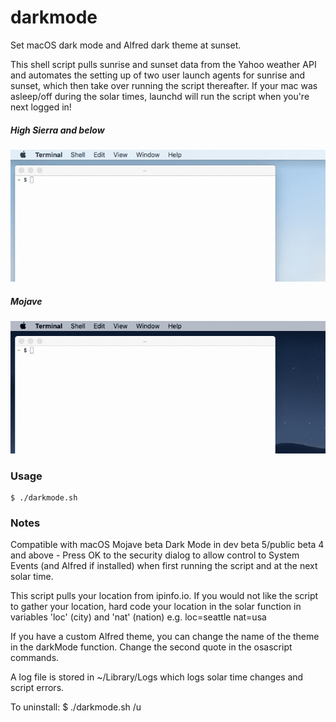 # darkmode

Set macOS dark mode and Alfred dark theme at sunset.

This shell script pulls sunrise and sunset data from the Yahoo weather API and automates the setting up of two user launch agents for sunrise and sunset, which then take over running the script thereafter. If your mac was asleep/off during the solar times, launchd will run the script when you're next logged in!

##### High Sierra and below
![HighSierra](resources/highsierra.gif "High Sierra dark menu bar and dock")

##### Mojave
![Mojave](resources/Mojave.gif "Mojave Dark Mode")

### Usage
```
$ ./darkmode.sh
```
 
### Notes

Compatible with macOS Mojave beta Dark Mode in dev beta 5/public beta 4 and above - Press OK to the security dialog to allow control to System Events (and Alfred if installed) when first running the script and at the next solar time.

This script pulls your location from ipinfo.io. If you would not like the script to gather your location, hard code your location in the solar function in variables 'loc' (city) and 'nat' (nation) e.g. loc=seattle nat=usa

If you have a custom Alfred theme, you can change the name of the theme in the darkMode function. Change the second quote in the osascript commands.

A log file is stored in ~/Library/Logs which logs solar time changes and script errors.

To uninstall: $ ./darkmode.sh /u